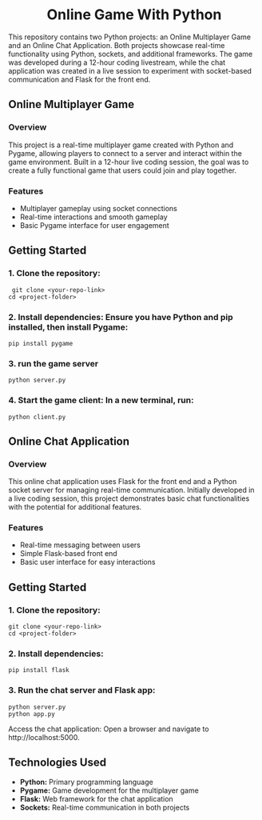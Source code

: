<h1 align = "center">Online Game With Python</h1>

This repository contains two Python projects: an Online Multiplayer Game and an Online Chat Application. Both projects showcase real-time functionality using Python, sockets, and additional frameworks. The game was developed during a 12-hour coding livestream, while the chat application was created in a live session to experiment with socket-based communication and Flask for the front end.

## Online Multiplayer Game
### Overview
This project is a real-time multiplayer game created with Python and Pygame, allowing players to connect to a server and interact within the game environment. Built in a 12-hour live coding session, the goal was to create a fully functional game that users could join and play together.

### Features

 - Multiplayer gameplay using socket connections
 - Real-time interactions and smooth gameplay
 - Basic Pygame interface for user engagement

## Getting Started

### 1. Clone the repository:

     git clone <your-repo-link>
    cd <project-folder>
    
### 2. Install dependencies: Ensure you have Python and pip installed, then install Pygame:

    pip install pygame

### 3. run the game server
    python server.py
    
### 4. Start the game client: In a new terminal, run:

    python client.py

## Online Chat Application
### Overview
This online chat application uses Flask for the front end and a Python socket server for managing real-time communication. Initially developed in a live coding session, this project demonstrates basic chat functionalities with the potential for additional features.

### Features

 - Real-time messaging between users
 - Simple Flask-based front end
 - Basic user interface for easy interactions

## Getting Started

### 1. Clone the repository:

    git clone <your-repo-link>
    cd <project-folder>
### 2. Install dependencies:

    pip install flask
    
### 3. Run the chat server and Flask app:

    python server.py
    python app.py
Access the chat application: Open a browser and navigate to http://localhost:5000.

## Technologies Used
 - **Python:** Primary programming language
 - **Pygame:** Game development for the multiplayer game
 - **Flask:** Web framework for the chat application
 - **Sockets:** Real-time communication in both projects
